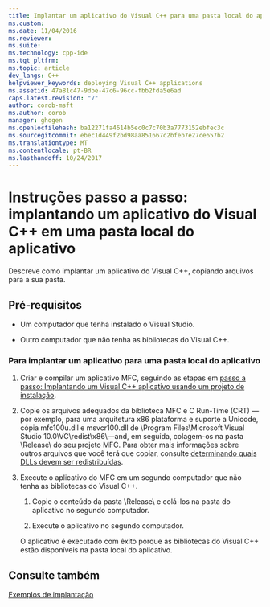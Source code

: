 ```yaml
---
title: Implantar um aplicativo do Visual C++ para uma pasta local do aplicativo | Microsoft Docs
ms.custom: 
ms.date: 11/04/2016
ms.reviewer: 
ms.suite: 
ms.technology: cpp-ide
ms.tgt_pltfrm: 
ms.topic: article
dev_langs: C++
helpviewer_keywords: deploying Visual C++ applications
ms.assetid: 47a81c47-9dbe-47c6-96cc-fbb2fda5e6ad
caps.latest.revision: "7"
author: corob-msft
ms.author: corob
manager: ghogen
ms.openlocfilehash: ba12271fa4614b5ec0c7c70b3a7773152ebfec3c
ms.sourcegitcommit: ebec1d449f2bd98aa851667c2bfeb7e27ce657b2
ms.translationtype: MT
ms.contentlocale: pt-BR
ms.lasthandoff: 10/24/2017
---
```

# <a name="walkthrough-deploying-a-visual-c-application-to-an-application-local-folder"></a>Instruções passo a passo: implantando um aplicativo do Visual C++ em uma pasta local do aplicativo
Descreve como implantar um aplicativo do Visual C++, copiando arquivos para a sua pasta.  
  
## <a name="prerequisites"></a>Pré-requisitos  
  
-   Um computador que tenha instalado o Visual Studio.  
  
-   Outro computador que não tenha as bibliotecas do Visual C++.  
  
### <a name="to-deploy-an-application-to-an-application-local-folder"></a>Para implantar um aplicativo para uma pasta local do aplicativo  
  
1.  Criar e compilar um aplicativo MFC, seguindo as etapas em [passo a passo: Implantando um Visual C++ aplicativo usando um projeto de instalação](../ide/walkthrough-deploying-a-visual-cpp-application-by-using-a-setup-project.md).  
  
2.  Copie os arquivos adequados da biblioteca MFC e C Run-Time (CRT) — por exemplo, para uma arquitetura x86 plataforma e suporte a Unicode, cópia mfc100u.dll e msvcr100.dll de \Program Files\Microsoft Visual Studio 10.0\VC\redist\x86\—and, em seguida, colagem-os na pasta \Release\ do seu projeto MFC. Para obter mais informações sobre outros arquivos que você terá que copiar, consulte [determinando quais DLLs devem ser redistribuídas](../ide/determining-which-dlls-to-redistribute.md).  
  
3.  Execute o aplicativo do MFC em um segundo computador que não tenha as bibliotecas do Visual C++.  
  
    1.  Copie o conteúdo da pasta \Release\ e colá-los na pasta do aplicativo no segundo computador.  
  
    2.  Execute o aplicativo no segundo computador.  
  
     O aplicativo é executado com êxito porque as bibliotecas do Visual C++ estão disponíveis na pasta local do aplicativo.  
  
## <a name="see-also"></a>Consulte também  
 [Exemplos de implantação](../ide/deployment-examples.md)